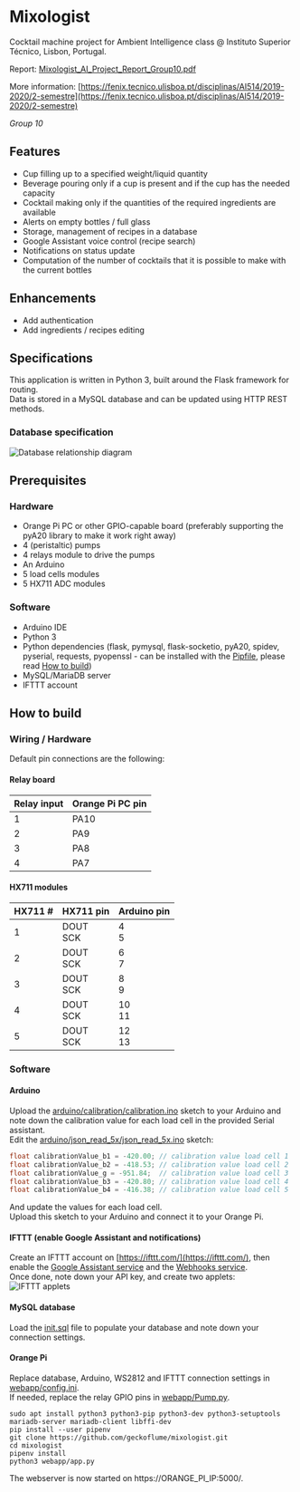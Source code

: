 # Mixologist

Cocktail machine project for Ambient Intelligence class @ Instituto Superior Técnico, Lisbon, Portugal.

Report: [Mixologist_AI_Project_Report_Group10.pdf](Mixologist_AI_Project_Report_Group10.pdf)

More information: [https://fenix.tecnico.ulisboa.pt/disciplinas/AI514/2019-2020/2-semestre](https://fenix.tecnico.ulisboa.pt/disciplinas/AI514/2019-2020/2-semestre)

*Group 10*

## Features
- Cup filling up to a specified weight/liquid quantity
- Beverage pouring only if a cup is present and if the cup has the needed capacity
- Cocktail making only if the quantities of the required ingredients are available
- Alerts on empty bottles / full glass
- Storage, management of recipes in a database
- Google Assistant voice control (recipe search)
- Notifications on status update
- Computation of the number of cocktails that it is possible to make with the current bottles

## Enhancements
- Add authentication
- Add ingredients / recipes editing

## Specifications
This application is written in Python 3, built around the Flask framework for routing.  
Data is stored in a MySQL database and can be updated using HTTP REST methods.

### Database specification
![Database relationship diagram](database.png "Database relationship diagram")

## Prerequisites
### Hardware
- Orange Pi PC or other GPIO-capable board (preferably supporting the pyA20 library to make it work right away)
- 4 (peristaltic) pumps
- 4 relays module to drive the pumps
- An Arduino
- 5 load cells modules
- 5 HX711 ADC modules

### Software
- Arduino IDE
- Python 3
- Python dependencies (flask, pymysql, flask-socketio, pyA20, spidev, pyserial, requests, pyopenssl - can be installed with the [Pipfile](Pipfile), please read [How to build](#how-to-build))
- MySQL/MariaDB server
- IFTTT account

## How to build
### Wiring / Hardware
Default pin connections are the following:

#### Relay board
| Relay input | Orange Pi PC pin |
|-------------|------------------|
| 1           | PA10             |
| 2           | PA9              |
| 3           | PA8              |
| 4           | PA7              |

#### HX711 modules
| HX711 #  | HX711 pin       | Arduino pin |
|----------|-----------------|-------------|
| 1        | DOUT <br/>SCK   | 4 <br/>5    |
| 2        | DOUT <br/>SCK   | 6 <br/>7    |
| 3        | DOUT <br/>SCK   | 8 <br/>9    |
| 4        | DOUT <br/>SCK   | 10 <br/>11  |
| 5        | DOUT <br/>SCK   | 12 <br/>13  |

### Software
#### Arduino
Upload the [arduino/calibration/calibration.ino](arduino/calibration/calibration.ino) sketch to your Arduino and note down the calibration value for each load cell in the provided Serial assistant.  
Edit the [arduino/json_read_5x/json_read_5x.ino](arduino/json_read_5x/json_read_5x.ino) sketch:
```C
float calibrationValue_b1 = -420.00; // calibration value load cell 1          !!!
float calibrationValue_b2 = -418.53; // calibration value load cell 2
float calibrationValue_g = -951.84;  // calibration value load cell 3
float calibrationValue_b3 = -420.80; // calibration value load cell 4
float calibrationValue_b4 = -416.38; // calibration value load cell 5
```
And update the values for each load cell.  
Upload this sketch to your Arduino and connect it to your Orange Pi.

#### IFTTT (enable Google Assistant and notifications)
Create an IFTTT account on [https://ifttt.com/](https://ifttt.com/), then enable the [Google Assistant service](https://ifttt.com/google_assistant) and the [Webhooks service](https://ifttt.com/maker_webhooks).  
Once done, note down your API key, and create two applets:
![IFTTT applets](ifttt.png "IFTTT applets")

#### MySQL database
Load the [init.sql](init.sql) file to populate your database and note down your connection settings.

#### Orange Pi
Replace database, Arduino, WS2812 and IFTTT connection settings in [webapp/config.ini](webapp/config.ini).  
If needed, replace the relay GPIO pins in [webapp/Pump.py](webapp/Pump.py). 
```
sudo apt install python3 python3-pip python3-dev python3-setuptools mariadb-server mariadb-client libffi-dev
pip install --user pipenv
git clone https://github.com/geckoflume/mixologist.git
cd mixologist
pipenv install
python3 webapp/app.py
```
The webserver is now started on https://ORANGE_PI_IP:5000/.